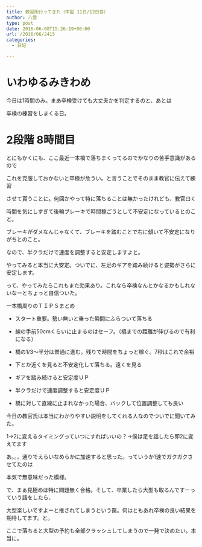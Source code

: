 ```yaml
---
title: 教習所行ってきた（中型 11日/12日目）
author: 八雲
type: post
date: 2016-06-08T15:26:19+00:00
url: /2016/06/2415
categories:
  - 日記

---
```

# いわゆるみきわめ

今日は1時間のみ。まあ卒検受けても大丈夫かを判定するのと、あとは
  
卒検の練習をしまくる日。

# 2段階 8時間目

とにもかくにも、ここ最近一本橋で落ちまくってるのでかなりの苦手意識があるので
  
これを克服しておかないと卒検が危うい。と言うことでそのまま教官に伝えて練習
  
させて貰うことに。何回かやって特に落ちることは無かったけれども、教官曰く
  
時間を気にしすぎて後輪ブレーキで時間稼ごうとして不安定になっているとのこと。
  
ブレーキがダメなんじゃなくて、ブレーキを踏むことで右に傾いて不安定になりがちとのこと。
  
なので、半クラだけで速度を調整すると安定しますよと。
  
やってみると本当に大安定。ついでに、左足のギアを踏み続けると姿勢がさらに安定します。
  
って、やってみたらこれもまた効果あり。これなら卒検なんとかなるかもしれないなーとちょっと自信ついた。

一本橋周りのＴＩＰＳまとめ
  
* スタート重要。勢い無いと乗った瞬間にふらついて落ちる
  
* 線の手前50cmくらいに止まるのはセーフ。（橋までの距離が伸びるので有利になる）
  
* 橋の1/3〜半分は普通に進む。残りで時間をちょっと稼ぐ。7秒はこれで余裕
  
* 下とか近くを見ると不安定化して落ちる。遠くを見る
  
* ギアを踏み続けると安定度ＵＰ
  
* 半クラだけで速度調整すると安定度ＵＰ
  
* 橋に対して直線に止まれなかった場合、バックして位置調整しても良い

今日の教官氏は本当にわかりやすい説明をしてくれる人なのでついでに聞いてみた。
  
1→2に変えるタイミングっていつにすればいいの？→僕は足を話したら即2に変えてます
  
あ。。。通りでえらいなめらかに加速すると思った。っていうか1速でガクガクさせてたのは
  
本気で無意味だった模様。

で、まぁ見極めは特に問題無く合格。そして、卒業したら大型も取るんですーっていう話をしたら、
  
大型楽しいですよーと推されてしまうという罠。何はともあれ卒検の良い結果を期待してます。と。

ここで落ちると大型の予約も全部クラッシュしてしまうので一発で決めたい。本当に。
